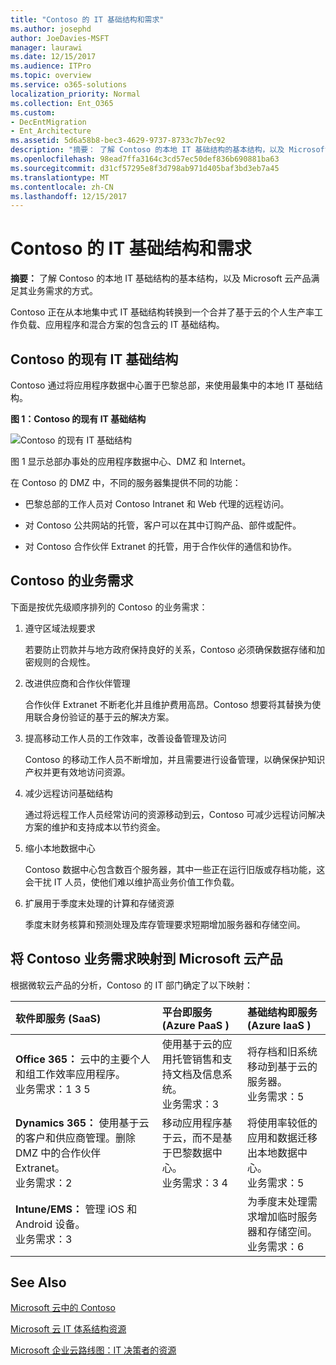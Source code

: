 ```yaml
---
title: "Contoso 的 IT 基础结构和需求"
ms.author: josephd
author: JoeDavies-MSFT
manager: laurawi
ms.date: 12/15/2017
ms.audience: ITPro
ms.topic: overview
ms.service: o365-solutions
localization_priority: Normal
ms.collection: Ent_O365
ms.custom:
- DecEntMigration
- Ent_Architecture
ms.assetid: 5d6a58b8-bec3-4629-9737-8733c7b7ec92
description: "摘要： 了解 Contoso 的本地 IT 基础结构的基本结构，以及 Microsoft 云产品满足其业务需求的方式。"
ms.openlocfilehash: 98ead7ffa3164c3cd57ec50def836b690881ba63
ms.sourcegitcommit: d31cf57295e8f3d798ab971d405baf3bd3eb7a45
ms.translationtype: MT
ms.contentlocale: zh-CN
ms.lasthandoff: 12/15/2017
---
```

# <a name="contosos-it-infrastructure-and-needs"></a>Contoso 的 IT 基础结构和需求

 **摘要：** 了解 Contoso 的本地 IT 基础结构的基本结构，以及 Microsoft 云产品满足其业务需求的方式。
  
Contoso 正在从本地集中式 IT 基础结构转换到一个合并了基于云的个人生产率工作负载、应用程序和混合方案的包含云的 IT 基础结构。
  
## <a name="contosos-existing-it-infrastructure"></a>Contoso 的现有 IT 基础结构

Contoso 通过将应用程序数据中心置于巴黎总部，来使用最集中的本地 IT 基础结构。
  
**图 1：Contoso 的现有 IT 基础结构**

![Contoso 的现有 IT 基础结构](images/Contoso_Poster/Existing_IT.png)
  
图 1 显示总部办事处的应用程序数据中心、DMZ 和 Internet。
  
在 Contoso 的 DMZ 中，不同的服务器集提供不同的功能：
  
- 巴黎总部的工作人员对 Contoso Intranet 和 Web 代理的远程访问。
    
- 对 Contoso 公共网站的托管，客户可以在其中订购产品、部件或配件。
    
- 对 Contoso 合作伙伴 Extranet 的托管，用于合作伙伴的通信和协作。
    
## <a name="contosos-business-needs"></a>Contoso 的业务需求

下面是按优先级顺序排列的 Contoso 的业务需求：
  
1. 遵守区域法规要求
    
    若要防止罚款并与地方政府保持良好的关系，Contoso 必须确保数据存储和加密规则的合规性。
    
2. 改进供应商和合作伙伴管理
    
    合作伙伴 Extranet 不断老化并且维护费用高昂。Contoso 想要将其替换为使用联合身份验证的基于云的解决方案。
    
3. 提高移动工作人员的工作效率，改善设备管理及访问
    
    Contoso 的移动工作人员不断增加，并且需要进行设备管理，以确保保护知识产权并更有效地访问资源。
    
4. 减少远程访问基础结构
    
    通过将远程工作人员经常访问的资源移动到云，Contoso 可减少远程访问解决方案的维护和支持成本以节约资金。
    
5. 缩小本地数据中心
    
    Contoso 数据中心包含数百个服务器，其中一些正在运行旧版或存档功能，这会干扰 IT 人员，使他们难以维护高业务价值工作负载。
    
6. 扩展用于季度末处理的计算和存储资源
    
    季度末财务核算和预测处理及库存管理要求短期增加服务器和存储空间。
    
## <a name="mapping-contosos-business-needs-to-microsofts-cloud-offerings"></a>将 Contoso 业务需求映射到 Microsoft 云产品

根据微软云产品的分析，Contoso 的 IT 部门确定了以下映射：
  
|**软件即服务 (SaaS)**|**平台即服务 (Azure PaaS )**|**基础结构即服务 (Azure IaaS )**|
|:-----|:-----|:-----|
|**Office 365：** 云中的主要个人和组工作效率应用程序。 <br/> 业务需求：1 3 5  <br/> |使用基于云的应用托管销售和支持文档及信息系统。  <br/> 业务需求：3  <br/> |将存档和旧系统移动到基于云的服务器。  <br/> 业务需求：5  <br/> |
|**Dynamics 365：** 使用基于云的客户和供应商管理。删除 DMZ 中的合作伙伴 Extranet。<br/> 业务需求：2  <br/> |移动应用程序基于云，而不是基于巴黎数据中心。  <br/> 业务需求：3 4  <br/> |将使用率较低的应用和数据迁移出本地数据中心。  <br/> 业务需求：5  <br/> |
|**Intune/EMS：** 管理 iOS 和 Android 设备。 <br/> 业务需求：3  <br/> ||为季度末处理需求增加临时服务器和存储空间。  <br/> 业务需求：6  <br/> |
   
## <a name="see-also"></a>See Also

[Microsoft 云中的 Contoso](contoso-in-the-microsoft-cloud.md)
  
[Microsoft 云 IT 体系结构资源](microsoft-cloud-it-architecture-resources.md)

[Microsoft 企业云路线图：IT 决策者的资源](https://sway.com/FJ2xsyWtkJc2taRD)


